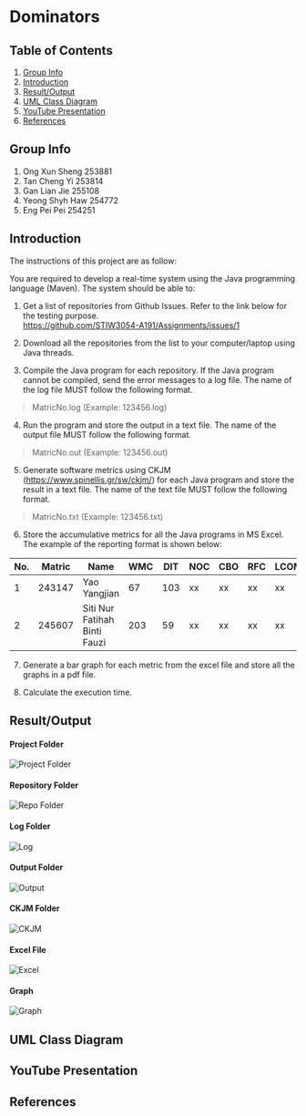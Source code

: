 # Dominators

## Table of Contents
1. [Group Info](#group-info)
1. [Introduction](#introduction)
1. [Result/Output](#resultoutput)
1. [UML Class Diagram](#uml-class-diagram)
1. [YouTube Presentation](#youtube-presentation)
1. [References](#references)

## Group Info
1. Ong Xun Sheng 253881
2. Tan Cheng Yi  253814
3. Gan Lian Jie 255108
4. Yeong Shyh Haw 254772
5. Eng Pei Pei 254251

## Introduction
The instructions of this project are as follow:

You are required to develop a real-time system using the Java programming language (Maven). The system should be able to:

1. Get a list of repositories from Github Issues. Refer to the link below for the testing purpose.  
   https://github.com/STIW3054-A191/Assignments/issues/1

2. Download all the repositories from the list to your computer/laptop using Java threads.

3. Compile the Java program for each repository. If the Java program cannot be compiled, send the error messages to a log file. The name of the log file MUST follow the following format. 
>MatricNo.log (Example: 123456.log)

4. Run the program and store the output in a text file. The name of the output file MUST follow the following format. 
>MatricNo.out (Example: 123456.out)

5. Generate software metrics using CKJM (https://www.spinellis.gr/sw/ckjm/) for each Java program and store the result in a text file. The name of the text file MUST follow the following format. 
>MatricNo.txt (Example: 123456.txt)

6. Store the accumulative metrics for all the Java programs in MS Excel. The example of the reporting format is shown below:

| No. | Matric | Name                             | WMC  | DIT | NOC | CBO | RFC | LCOM |
|-----|--------|----------------------------------|------|-----|-----|-----|-----|------|
| 1   | 243147 | Yao Yangjian                     | 67   | 103 | xx  | xx  | xx  | xx   |
| 2   | 245607 | Siti Nur Fatihah Binti Fauzi     | 203  | 59  | xx  | xx  | xx  | xx   |

7. Generate a bar graph for each metric from the excel file and store all the graphs in a pdf file.

8. Calculate the execution time.

## Result/Output
#### Project Folder
![Project Folder](https://user-images.githubusercontent.com/38216203/71661662-eab94000-2d89-11ea-88a3-ef01792e12d3.jpeg)
#### Repository Folder
![Repo Folder](https://user-images.githubusercontent.com/38216203/71661664-ec830380-2d89-11ea-9d60-acd306534521.jpeg)
#### Log Folder
![Log](https://user-images.githubusercontent.com/38216203/71661669-edb43080-2d89-11ea-936c-06f07b2ef55d.jpeg)
#### Output Folder
![Output](https://user-images.githubusercontent.com/38216203/71661671-ef7df400-2d89-11ea-8e0f-5e71530c22ee.jpeg)
#### CKJM Folder
![CKJM](https://user-images.githubusercontent.com/38216203/71661672-f0af2100-2d89-11ea-9ca4-907fd614a10b.jpeg)
#### Excel File
![Excel](https://user-images.githubusercontent.com/38216203/71661673-f3aa1180-2d89-11ea-956c-e1395c6479c5.jpeg)
#### Graph
![Graph](https://user-images.githubusercontent.com/38216203/71661678-f4db3e80-2d89-11ea-96c7-66e0057f3d84.jpeg)

## UML Class Diagram

## YouTube Presentation

## References
